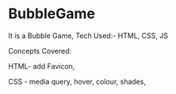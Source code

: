 # BubbleGame

It is a Bubble Game, Tech Used:- HTML, CSS, JS

Concepts Covered:

HTML- add Favicon,

CSS - media query, hover, colour, shades,
